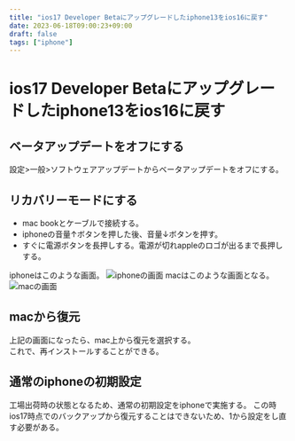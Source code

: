 ```yaml
---
title: "ios17 Developer Betaにアップグレードしたiphone13をios16に戻す"
date: 2023-06-18T09:00:23+09:00
draft: false
tags: ["iphone"] 
---
```

<!--more-->
# ios17 Developer Betaにアップグレードしたiphone13をios16に戻す
## ベータアップデートをオフにする
設定>一般>ソフトウェアアップデートからベータアップデートをオフにする。

## リカバリーモードにする
- mac bookとケーブルで接続する。
- iphoneの音量↑ボタンを押した後、音量↓ボタンを押す。
- すぐに電源ボタンを長押しする。電源が切れappleのロゴが出るまで長押しする。

iphoneはこのような画面。
![iphoneの画面](.././1.jpg)
macはこのような画面となる。
![macの画面](.././2.jpg)

## macから復元
上記の画面になったら、mac上から復元を選択する。  
これで、再インストールすることができる。

## 通常のiphoneの初期設定
工場出荷時の状態となるため、通常の初期設定をiphoneで実施する。
この時ios17時点でのバックアップから復元することはできないため、1から設定をし直す必要がある。
